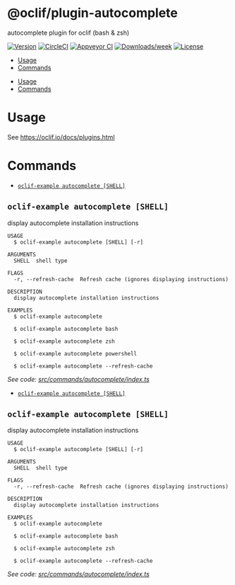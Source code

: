 @oclif/plugin-autocomplete
==========================

autocomplete plugin for oclif (bash & zsh)

[![Version](https://img.shields.io/npm/v/@oclif/plugin-autocomplete.svg)](https://npmjs.org/package/@oclif/plugin-autocomplete)
[![CircleCI](https://circleci.com/gh/oclif/plugin-autocomplete/tree/main.svg?style=shield)](https://circleci.com/gh/oclif/plugin-autocomplete/tree/main)
[![Appveyor CI](https://ci.appveyor.com/api/projects/status/github/oclif/plugin-autocomplete?branch=main&svg=true)](https://ci.appveyor.com/project/oclif/plugin-autocomplete/branch/main)
[![Downloads/week](https://img.shields.io/npm/dw/@oclif/plugin-autocomplete.svg)](https://npmjs.org/package/@oclif/plugin-autocomplete)
[![License](https://img.shields.io/npm/l/@oclif/plugin-autocomplete.svg)](https://github.com/oclif/plugin-autocomplete/blob/main/package.json)

<!-- toc -->
* [Usage](#usage)
* [Commands](#commands)
<!-- tocstop -->
* [Usage](#usage)
* [Commands](#commands)
<!-- tocstop -->
# Usage
See https://oclif.io/docs/plugins.html
# Commands
<!-- commands -->
* [`oclif-example autocomplete [SHELL]`](#oclif-example-autocomplete-shell)

## `oclif-example autocomplete [SHELL]`

display autocomplete installation instructions

```
USAGE
  $ oclif-example autocomplete [SHELL] [-r]

ARGUMENTS
  SHELL  shell type

FLAGS
  -r, --refresh-cache  Refresh cache (ignores displaying instructions)

DESCRIPTION
  display autocomplete installation instructions

EXAMPLES
  $ oclif-example autocomplete

  $ oclif-example autocomplete bash

  $ oclif-example autocomplete zsh

  $ oclif-example autocomplete powershell

  $ oclif-example autocomplete --refresh-cache
```

_See code: [src/commands/autocomplete/index.ts](https://github.com/oclif/plugin-autocomplete/blob/v1.4.0-beta.1/src/commands/autocomplete/index.ts)_
<!-- commandsstop -->
* [`oclif-example autocomplete [SHELL]`](#oclif-example-autocomplete-shell)

## `oclif-example autocomplete [SHELL]`

display autocomplete installation instructions

```
USAGE
  $ oclif-example autocomplete [SHELL] [-r]

ARGUMENTS
  SHELL  shell type

FLAGS
  -r, --refresh-cache  Refresh cache (ignores displaying instructions)

DESCRIPTION
  display autocomplete installation instructions

EXAMPLES
  $ oclif-example autocomplete

  $ oclif-example autocomplete bash

  $ oclif-example autocomplete zsh

  $ oclif-example autocomplete --refresh-cache
```

_See code: [src/commands/autocomplete/index.ts](https://github.com/oclif/plugin-autocomplete/blob/v1.2.0/src/commands/autocomplete/index.ts)_
<!-- commandsstop -->
